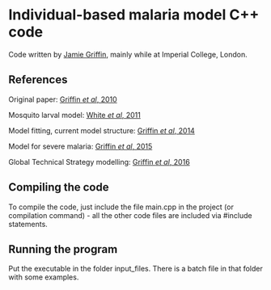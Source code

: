
# Individual-based malaria model C++ code

Code written by [Jamie Griffin](http://www.maths.qmul.ac.uk/people/jgriffin), mainly while at Imperial College, London.

## __References__
  
 Original paper: [Griffin *et al*, 2010](http://journals.plos.org/plosmedicine/article?id=10.1371/journal.pmed.1000324)
  
 Mosquito larval model: [White *et al*, 2011](https://parasitesandvectors.biomedcentral.com/articles/10.1186/1756-3305-4-153)
  
 Model fitting, current model structure: [Griffin *et al*, 2014](https://www.nature.com/articles/ncomms4136)
  
 Model for severe malaria: [Griffin *et al*, 2015](http://rspb.royalsocietypublishing.org/content/282/1801/20142657)
  
 Global Technical Strategy modelling: [Griffin *et al*, 2016](http://www.thelancet.com/journals/laninf/article/PIIS1473-3099(15)00423-5/abstract)
 
## __Compiling the code__

To compile the code, just include the file main.cpp in the project (or compilation command) - all the other code files are included via #include statements. 

## __Running the program__

Put the executable in the folder input_files. There is a batch file in that folder with some examples.
